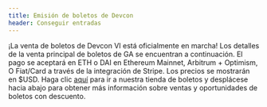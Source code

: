 ```yaml
---
title: Emisión de boletos de Devcon
header: Conseguir entradas
---
```

¡La venta de boletos de Devcon VI está oficialmente en marcha! Los detalles de la venta principal de boletos de GA se encuentran a continuación. El pago se aceptará en ETH o DAI en Ethereum Mainnet, Arbitrum + Optimism, O Fiat/Card a través de la integración de Stripe. Los precios se mostrarán en $USD. Haga clic [aquí](https://tickets.devcon.org/) para ir a nuestra tienda de boletos y desplácese hacia abajo para obtener más información sobre ventas y oportunidades de boletos con descuento.